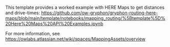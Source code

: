 This template provides a worked example with HERE Maps to get distances and drive-times: https://github.com/ow-gryphon/gryphon-routing-here-maps/blob/main/template/notebooks/mapping_routing/%5Btemplate%5D%20Here%20Maps%20API%20Examples.ipynb

For more information, see https://owlabs.atlassian.net/wiki/spaces/MappingAssets/overview

